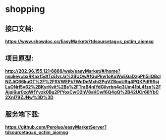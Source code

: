 # shopping 
## 接口文档:
#### https://www.showdoc.cc/EasyMarkets?tdsourcetag=s_pctim_aiomsg
## 项目原型:
#### http://202.96.155.121:8888/web/easyMarket/#/home?nsukey=bxRKaxf5dtTcEIvrJa%2BUOwAfGuPkw1oKuWoEGaDzpPh5iiQBclNZJiC66kuOT%2F%2FSVWEPk7WdDeMxhi2PgVZBgqU9q4PQKPdf9SsjLuONrl5v62%2BKyrKvit%2Bs%2FTraB4nlYdGiivrbn4q3Um41bL4fzo%2FAjpi6ur0zgWfYvzk0Bq2PfYoxCwO2hV8sKCwf6Q4gQ%2B42UCr68YbC2XnI79ZJNw%3D%3D
## 服务端下载:
#### https://github.com/Peroluo/easyMarketServer?tdsourcetag=s_pctim_aiomsg
